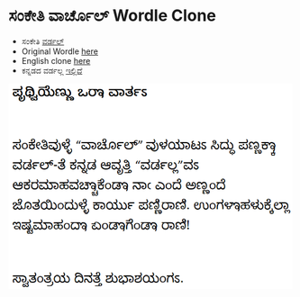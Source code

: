 # ಸಂಕೇತಿ ವಾರ್ಚೊಲ್  Wordle Clone

- ಸಂಕೇತಿ [ವರ್ಡಲ್](https://Blue0Tech.github.io/sanketi-wordle)
- Original Wordle [here](https://www.powerlanguage.co.uk/wordle/)
- English clone [here](https://wordle.hannahmariepark.com/)
- ಕನ್ನಡದ ವರ್ಡಲ್ಲ [ಇಲ್ಲಿದೆ](https://wordalla.online)

![note](./note.png)